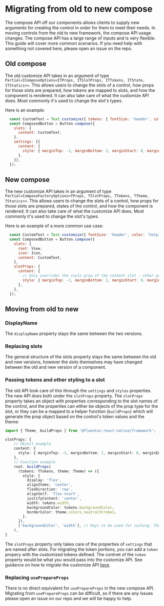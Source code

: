 # Migrating from old to new compose

The compose API off our components allows clients to supply new arguments for creating the control in order for them to meet their needs. In moving controls from the old to new framework, the compose API usage changes. The compose API has a large range of inputs and is very flexible. This guide will cover more common scenarios. If you need help with something not covered here, please open an issue on the repo.

## Old compose

The old customize API takes in an argument of type `Partial<IComposeOptions<ITProps, ITSlotProps, ITTokens, ITState, ITStatics>>`. This allows users to change the slots of a control, how props for those slots are prepared, how tokens are mapped to slots, and how the component is rendered. It can also take care of what the customize API does. Most commonly it's used to change the slot's types.

Here is an example:

```jsx
  const CustomText = Text.customize({ tokens: { fontSize: 'header', color: 'hotpink' }});
  const ComposedButton = Button.compose({
    slots: {
      content: CustomText,
    },
    settings: [{
      content: {
        style: { marginTop: -1, marginBottom: 1, marginStart: 0, marginEnd: -2 },
      },
    }],
  });
```

## New compose

The new customize API takes in an argument of type `Partial<ComposeFactoryOptions<TProps, TSlotProps, TTokens, TTheme, TStatics>>`. This allows users to change the slots of a control, how props for those slots are prepared, states of the control, and how the component is rendered. It can also take care of what the customize API does. Most commonly it's used to change the slot's types.

Here is an example of a more common use case:

```jsx
  const CustomText = Text.customize({ fontSize: 'header', color: 'hotpink' });
  const ComposedButton = Button.compose({
    slots: {
      root: View,
      icon: Icon,
      content: CustomText,
    },
    slotProps: {
      content: {
        // Only overrides the style prop of the content slot - other props and slots are left alone
        style: { marginTop: -1, marginBottom: 1, marginStart: 0, marginEnd: -2 },
      },
    },
  });

```

## Moving from old to new

### DisplayName

The `displayName` property stays the same between the two versions.

### Replacing slots

The general structure of the slots property stays the same between the old and new versions, however the slots themselves may have changed between the old and new version of a component.

### Passing tokens and other styling to a slot

The old API took care of this through the `settings` and `styles` properties. The new API does both under the `slotProps` property. The `slotProps` property takes an object with properties corresponding to the slot names of the control, and the properties can either be objects of the prop type for the slot, or they can be a mapped to a helper function (`buildProps`) which will generate the prop object based on the control's token values and the theme:

```ts
import { Theme, buildProps } from '@fluentui-react-native/framework';

slotProps: {
    // Object example
    content: {
      style: { marginTop: -1, marginBottom: 1, marginStart: 0, marginEnd: -2 },
    },
    // Function example
    root: buildProps(
      (tokens: TTokens, theme: Theme) => ({
        style: {
          display: 'flex',
          alignItems: 'center',
          flexDirection: 'row',
          alignSelf: 'flex-start',
          justifyContent: 'center',
          width: tokens.width,
          backgroundColor: tokens.backgroundColor,
          borderColor: theme.colors.neutralStroke1,
        },
      }),
      ['backgroundColor', 'width'], // Keys to be used for caching. These are the names of the tokens that the props depend on
    ),
}
```

The `slotProps` property only takes care of the properties of `settings` that are named after slots. For migrating the token portions, you can add a `token` propery with the customized tokens defined. The contnet of the `token` property would be what you would pass into the customize API. See guidance on how to migrate the customize API [here](./UpdatingCustomize.md).

### Replacing `usePrepareProps`

There is no direct equivalent for `usePrepareProps` in the new compose API. Migrating from `usePrepareProps` can be difficult, so if there are any issues please open an issue on our repo and we will be happy to help.
